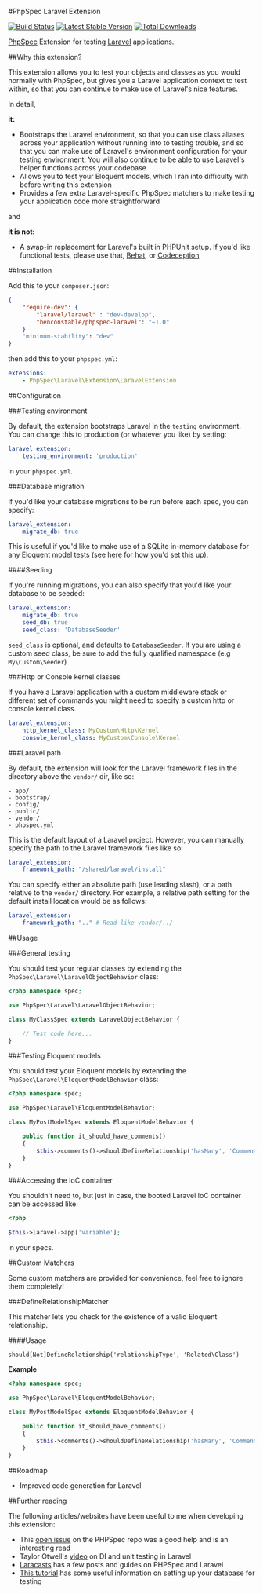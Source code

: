 #PhpSpec Laravel Extension

[![Build Status](https://travis-ci.org/BenConstable/phpspec-laravel.png?branch=master)](https://travis-ci.org/BenConstable/phpspec-laravel)
[![Latest Stable Version](https://poser.pugx.org/benconstable/phpspec-laravel/v/stable.png)](https://packagist.org/packages/benconstable/phpspec-laravel)
[![Total Downloads](https://poser.pugx.org/benconstable/phpspec-laravel/downloads.png)](https://packagist.org/packages/benconstable/phpspec-laravel)

[PhpSpec](http://www.phpspec.net/) Extension for testing [Laravel](http://laravel.com/)
applications.

##Why this extension?

This extension allows you to test your objects and classes as you would normally
with PhpSpec, but gives you a Laravel application context to test within, so
that you can continue to make use of Laravel's nice features.

In detail,

**it:**

* Bootstraps the Laravel environment, so that you can use class aliases across
your application without running into to testing trouble, and so that you can
make use of Laravel's environment configuration for your testing environment.
You will also continue to be able to use Laravel's helper functions across your
codebase
* Allows you to test your Eloquent models, which I ran into difficulty with
before writing this extension
* Provides a few extra Laravel-specific PhpSpec matchers to make testing your
application code more straightforward

and

**it is not:**

* A swap-in replacement for Laravel's built in PHPUnit setup. If you'd like
functional tests, please use that, [Behat](http://behat.org/),
or [Codeception](http://codeception.com/)

##Installation

Add this to your `composer.json`:

```json
{
    "require-dev": {
        "laravel/laravel" : "dev-develop",
        "benconstable/phpspec-laravel": "~1.0"
    }
    "minimum-stability": "dev"
}
```

then add this to your `phpspec.yml`:

```yaml
extensions:
    - PhpSpec\Laravel\Extension\LaravelExtension
```

##Configuration

###Testing environment

By default, the extension bootstraps Laravel in the `testing` environment. You
can change this to production (or whatever you like) by setting:

```yaml
laravel_extension:
    testing_environment: 'production'
```

in your `phpspec.yml`.

###Database migration

If you'd like your database migrations to be run before each spec, you can
specify:

```yaml
laravel_extension:
    migrate_db: true
```

This is useful if you'd like to make use of a SQLite in-memory database for any
Eloquent model tests (see [here](http://code.tutsplus.com/tutorials/testing-like-a-boss-in-laravel-models--net-30087)
for how you'd set this up).

####Seeding

If you're running migrations, you can also specify that you'd like your database
to be seeded:

```yaml
laravel_extension:
    migrate_db: true
    seed_db: true
    seed_class: 'DatabaseSeeder'
```

`seed_class` is optional, and defaults to `DatabaseSeeder`. If you are using a
custom seed class, be sure to add the fully qualified namespace (e.g
`My\Custom\Seeder`)

###Http or Console kernel classes

If you have a Laravel application with a custom middleware stack or different set of commands
you might need to specify a custom http or console kernel class.

```yaml
laravel_extension:
    http_kernel_class: MyCustom\Http\Kernel
    console_kernel_class: MyCustom\Console\Kernel
```

###Laravel path

By default, the extension will look for the Laravel framework files in the
directory above the `vendor/` dir, like so:

```
- app/
- bootstrap/
- config/
- public/
- vendor/
- phpspec.yml
```

This is the default layout of a Laravel project. However, you can manually
specify the path to the Laravel framework files like so:

```yaml
laravel_extension:
    framework_path: "/shared/laravel/install"
```

You can specify either an absolute path (use leading slash), or a path relative
to the `vendor/` directory. For example, a relative path setting for the default
install location would be as follows:

```yaml
laravel_extension:
    framework_path: ".." # Read like vendor/../
```

##Usage

###General testing

You should test your regular classes by extending the `PhpSpec\Laravel\LaravelObjectBehavior`
class:

```php
<?php namespace spec;

use PhpSpec\Laravel\LaravelObjectBehavior;

class MyClassSpec extends LaravelObjectBehavior {

    // Test code here...
}
```

###Testing Eloquent models

You should test your Eloquent models by extending the `PhpSpec\Laravel\EloquentModelBehavior`
class:

```php
<?php namespace spec;

use PhpSpec\Laravel\EloquentModelBehavior;

class MyPostModelSpec extends EloquentModelBehavior {

    public function it_should_have_comments()
    {
        $this->comments()->shouldDefineRelationship('hasMany', 'Comment');
    }
}
```

###Accessing the IoC container

You shouldn't need to, but just in case, the booted Laravel IoC container can
be accessed like:

```php
<?php

$this->laravel->app['variable'];
```

in your specs.

##Custom Matchers

Some custom matchers are provided for convenience, feel free to ignore them
completely!

###DefineRelationshipMatcher

This matcher lets you check for the existence of a valid Eloquent relationship.

####Usage

`should[Not]DefineRelationship('relationshipType', 'Related\Class')`

**Example**

```php
<?php namespace spec;

use PhpSpec\Laravel\EloquentModelBehavior;

class MyPostModelSpec extends EloquentModelBehavior {

    public function it_should_have_comments()
    {
        $this->comments()->shouldDefineRelationship('hasMany', 'Comment');
    }
}
```

##Roadmap

* Improved code generation for Laravel

##Further reading

The following articles/websites have been useful to me when developing this
extension:

* This [open issue](https://github.com/phpspec/phpspec/issues/299) on the PHPSpec
repo was a good help and is an interesting read
* Taylor Otwell's [video](http://taylorotwell.com/full-ioc-unit-testing-with-laravel/)
on DI and unit testing in Laravel
* [Laracasts](https://laracasts.com/) has a few posts and guides on PHPSpec and
Laravel
* [This tutorial](http://code.tutsplus.com/tutorials/testing-like-a-boss-in-laravel-models--net-30087) has some useful information on setting up your database
for testing

